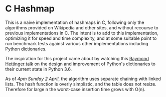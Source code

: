 # C Hashmap

This is a naive implementation of hashmaps in C, following only the algorithms provided on Wikipedia and other sites, and without recourse to previous implementations in C. The intent is to add to this implementation, optimizing it for speed and time complexity, and at some suitable point to run benchmark tests against various other implementations including Python dictionaries.

The inspiration for this project came about by watching this [Raymond Hettinger talk](https://youtu.be/p33CVV29OG8) on the design and improvement of Python's dictionaries to their current state in Python 3.6.

As of *4pm Sunday 2 April*, the algorithm uses separate chaining with linked lists. The hash function is overly simplistic, and the table does not resize. Therefore for large n the worst-case insertion time grows with O(n).

